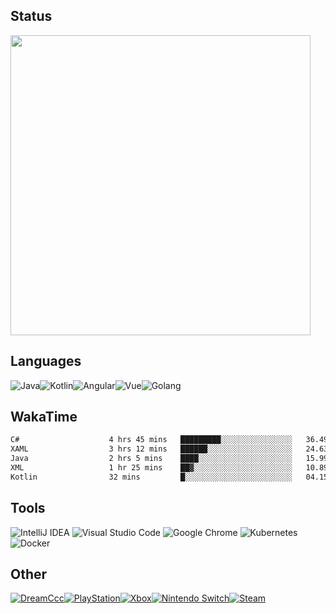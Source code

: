 ## Status
<img align="center" width="480px" src="https://github-readme-stats-one-bice.vercel.app/api?username=daizc311&theme=swift&show_icons=true&include_all_commits=true&count_private=true&role=OWNER,ORGANIZATION_MEMBER">

## Languages

<div style="display:flex;">
  <img alt="Java" src="https://img.shields.io/badge/-Java-red?style=for-the-badge&logo=java&logoColor=white" />
  <img alt="Kotlin" src="https://img.shields.io/badge/-Kotlin-7F52FF?style=for-the-badge&logo=Kotlin&logoColor=white" />
  <img alt="Angular" src="https://img.shields.io/badge/-Angular-DD0031?style=for-the-badge&logo=Angular&logoColor=white" />
  <img alt="Vue" src="https://img.shields.io/badge/-Vue.js-4fc08d?style=for-the-badge&logo=vue.js&logoColor=white" />
  <img alt="Golang" src="https://img.shields.io/badge/-Golang-00ADD8?style=for-the-badge&logo=Go&logoColor=white" />
</div>

## WakaTime
<!--START_SECTION:waka-->

```txt
C#                    4 hrs 45 mins   █████████░░░░░░░░░░░░░░░░   36.49 %
XAML                  3 hrs 12 mins   ██████░░░░░░░░░░░░░░░░░░░   24.63 %
Java                  2 hrs 5 mins    ████░░░░░░░░░░░░░░░░░░░░░   15.99 %
XML                   1 hr 25 mins    ██▓░░░░░░░░░░░░░░░░░░░░░░   10.89 %
Kotlin                32 mins         █░░░░░░░░░░░░░░░░░░░░░░░░   04.15 %
```

<!--END_SECTION:waka-->

## Tools
<div>  
  <img alt="IntelliJ IDEA" src="https://img.shields.io/badge/-IntelliJ IDEA-000000?style=for-the-badge&logo=IntelliJ IDEA&logoColor=white" />
  <img alt="Visual Studio Code" src="https://img.shields.io/badge/-Visual Studio Code-007ACC?style=for-the-badge&logo=Visual%20Studio%20Code&logoColor=white" />
  <img alt="Google Chrome" src="https://img.shields.io/badge/-Google Chrome-999999?style=for-the-badge&logo=Google Chrome&logoColor=white" />
  <img alt="Kubernetes" src="https://img.shields.io/badge/-Kubernetes-326CE5?style=for-the-badge&logo=Kubernetes&logoColor=white" />
  <img alt="Docker" src="https://img.shields.io/badge/-Docker-2496ED?style=for-the-badge&logo=Docker&logoColor=white" />
</div>

## Other
<div style="display:flex;">  
  <a href="https://daizc311.github.io/">
    <img alt="DreamCcc" src="https://img.shields.io/badge/Hexo-DreamCcc-000?style=for-the-badge&logo=Hexo&logoColor=white&labelColor=0E83CD&color=555" />
  </a></br>
  <a href="https://psnine.com/psnid/dream_light_ccc/">
    <img alt="PlayStation" src="https://img.shields.io/badge/PlayStation-Dream_Light_Ccc-000?style=for-the-badge&logo=PlayStation&logoColor=white&labelColor=003791&color=555" />
  </a></br>
  <a href="https://account.xbox.com/zh-cn/profile?gamertag=ArchSquash36540">
    <img alt="Xbox" src="https://img.shields.io/badge/Xbox-DreamCcc_6416-000?style=for-the-badge&logo=Xbox&logoColor=white&labelColor=107C10&color=555" />
  </a></br>
  <a href="https://accounts.nintendo.com/">
    <img alt="Nintendo Switch" src="https://img.shields.io/badge/Nintendo Switch-Dream_Light_Ccc-000?style=for-the-badge&logo=Nintendo Switch&logoColor=white&labelColor=E60012&color=555" />
  </a></br>
  <a href="https://steamcommunity.com/id/daizc311">
    <img alt="Steam" src="https://img.shields.io/badge/Steam-Daizc311-000?style=for-the-badge&logo=Steam&logoColor=white&logoColor=white&labelColor=000&color=555" />
  </a>
</div>

<!-- md为啥不能用？ -->
<!-- ![PlayStation 4](https://img.shields.io/badge/-PlayStation 4-003791?style=for-the-badge&logo=PlayStation 4&logoColor=white) -->
<!-- ![PlayStation Vita](https://img.shields.io/badge/-PlayStation Vita-107C10?style=for-the-badge&logo=PlayStation Vita&logoColor=white) -->





